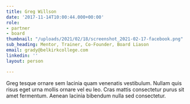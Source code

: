 ```yaml
---
title: Greg Willson
date: '2017-11-14T10:00:44.000+00:00'
role:
- partner
- board
thumbnail: "/uploads/2021/02/18/screenshot_2021-02-17-facebook.png"
sub_heading: Mentor, Trainer, Co-Founder, Board Liason
email: grady@belkirkcollege.com
linkedin: ''
layout: person

---
```

Greg tesque ornare sem lacinia quam venenatis vestibulum. Nullam quis risus eget urna mollis ornare vel eu leo. Cras mattis consectetur purus sit amet fermentum. Aenean lacinia bibendum nulla sed consectetur.